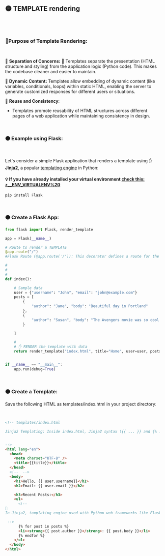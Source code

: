 ## 🟡 TEMPLATE rendering

<br>
<br>

### 🌈Purpose of Template Rendering:

<br>

🔸 **Separation of Concerns:** 💅 Templates separate the presentation (HTML structure and styling) from the application logic (Python code). This makes the codebase cleaner and easier to maintain.

🔸 **Dynamic Content:** Templates allow embedding of dynamic content (like variables, conditionals, loops) within static HTML, enabling the server to generate customized responses for different users or situations.

🔸 **Reuse and Consistency**:

- Templates promote reusability of HTML structures across different pages of a web application while maintaining consistency in design.

<br>

### 🟠 Example using Flask:

<br>

Let's consider a simple Flask application that renders a template using ✋ **Jinja2**, a popular <u>templating engine</u> in Python:

#### 💡 If you have already installed your virtual environment [check this: z\_\_ENV_VIRTUALENV%20](./z__ENV_VIRTUALENV%20.md)

```javascript
pip install Flask

```

<br>

### 🟠 Create a Flask App:

```python
from flask import Flask, render_template

app = Flask(__name__)

# Route to render a TEMPLATE
@app.route("/")
#Flask Route (@app.route('/')): This decorator defines a route for the root URL of the application.

#
#
#
def index():

    # Sample data
    user = {"username": "John", "email": "john@example.com"}
    posts = [
        {
            "author": "Jane", "body": "Beautiful day in Portland"
        },
        {
            "author": "Susan", "body": "The Avengers movie was so cool!"
        }

    ]

    #
    # ✋ RENDER the template with data
    return render_template("index.html", title="Home", user=user, posts=posts)


if __name__ == "__main__":
    app.run(debug=True)

```

<br>

### 🟠 Create a Template:

Save the following HTML as templates/index.html in your project directory:

<br>

```html
<!-- templates/index.html

Jinja2 Templating: Inside index.html, Jinja2 syntax ({{ ... }} and {% ... %}) is used to insert Python variables (title, user.username, user.email, posts) dynamically into the HTML structure. For example, {{ user.username }} inserts the value of user.username into the HTML output.


-->
<html lang="en">
  <head>
    <meta charset="UTF-8" />
    <title>{{title}}</title>
  </head>
  <!--  -->
  <body>
    <h1>Hello, {{ user.username}}</h1>
    <h2>Email: {{ user.email }}</h2>

    <h3>Recent Posts:</h3>
    <ul>
      <!--
🔴
In Jinja2, templating engine used with Python web frameworks like Flask and Django, you write loops using {% for %} and {% endfor %} tags to iterate over lists or other iterable objects like dictionaries.

 -->
      {% for post in posts %}
      <li><strong>{{ post.author }}</strong>: {{ post.body }}</li>
      {% endfor %}
    </ul>
  </body>
</html>
```
